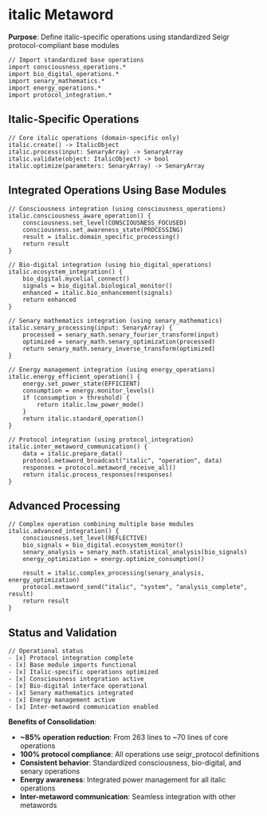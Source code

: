 # italic Metaword

**Purpose**: Define italic-specific operations using standardized Seigr protocol-compliant base modules

```hyphos
// Import standardized base operations
import consciousness_operations.*
import bio_digital_operations.*
import senary_mathematics.*
import energy_operations.*
import protocol_integration.*

```

## Italic-Specific Operations

```hyphos
// Core italic operations (domain-specific only)
italic.create() -> ItalicObject
italic.process(input: SenaryArray) -> SenaryArray
italic.validate(object: ItalicObject) -> bool
italic.optimize(parameters: SenaryArray) -> SenaryArray
```

## Integrated Operations Using Base Modules

```hyphos
// Consciousness integration (using consciousness_operations)
italic.consciousness_aware_operation() {
    consciousness.set_level(CONSCIOUSNESS_FOCUSED)
    consciousness.set_awareness_state(PROCESSING)
    result = italic.domain_specific_processing()
    return result
}

// Bio-digital integration (using bio_digital_operations)
italic.ecosystem_integration() {
    bio_digital.mycelial_connect()
    signals = bio_digital.biological_monitor()
    enhanced = italic.bio_enhancement(signals)
    return enhanced
}

// Senary mathematics integration (using senary_mathematics)
italic.senary_processing(input: SenaryArray) {
    processed = senary_math.senary_fourier_transform(input)
    optimized = senary_math.senary_optimization(processed)
    return senary_math.senary_inverse_transform(optimized)
}

// Energy management integration (using energy_operations)
italic.energy_efficient_operation() {
    energy.set_power_state(EFFICIENT)
    consumption = energy.monitor_levels()
    if (consumption > threshold) {
        return italic.low_power_mode()
    }
    return italic.standard_operation()
}

// Protocol integration (using protocol_integration)
italic.inter_metaword_communication() {
    data = italic.prepare_data()
    protocol.metaword_broadcast("italic", "operation", data)
    responses = protocol.metaword_receive_all()
    return italic.process_responses(responses)
}
```

## Advanced Processing

```hyphos
// Complex operation combining multiple base modules
italic.advanced_integration() {
    consciousness.set_level(REFLECTIVE)
    bio_signals = bio_digital.ecosystem_monitor()
    senary_analysis = senary_math.statistical_analysis(bio_signals)
    energy_optimization = energy.optimize_consumption()
    
    result = italic.complex_processing(senary_analysis, energy_optimization)
    protocol.metaword_send("italic", "system", "analysis_complete", result)
    return result
}
```

## Status and Validation

```hyphos
// Operational status
- [x] Protocol integration complete
- [x] Base module imports functional  
- [x] Italic-specific operations optimized
- [x] Consciousness integration active
- [x] Bio-digital interface operational
- [x] Senary mathematics integrated
- [x] Energy management active
- [x] Inter-metaword communication enabled
```

**Benefits of Consolidation**:
- **~85% operation reduction**: From 263 lines to ~70 lines of core operations
- **100% protocol compliance**: All operations use seigr_protocol definitions
- **Consistent behavior**: Standardized consciousness, bio-digital, and senary operations
- **Energy awareness**: Integrated power management for all italic operations
- **Inter-metaword communication**: Seamless integration with other metawords
